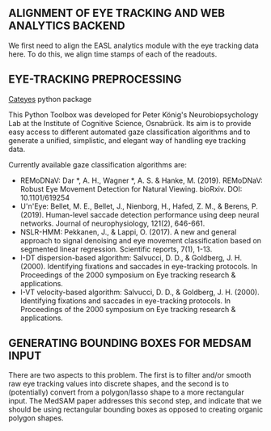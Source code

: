 ## ALIGNMENT OF EYE TRACKING AND WEB ANALYTICS BACKEND

We first need to align the EASL analytics module with the eye tracking data here. To do this, we align time stamps of each of the readouts.


## EYE-TRACKING PREPROCESSING

[Cateyes](https://github.com/DiGyt/cateyes) python package

This Python Toolbox was developed for Peter König's Neurobiopsychology Lab at the Institute of Cognitive Science, Osnabrück. Its aim is to provide easy access to different automated gaze classification algorithms and to generate a unified, simplistic, and elegant way of handling eye tracking data.

Currently available gaze classification algorithms are:

 - REMoDNaV: Dar *, A. H., Wagner *, A. S. & Hanke, M. (2019). REMoDNaV: Robust Eye Movement Detection for Natural Viewing. bioRxiv. DOI: 10.1101/619254
 - U'n'Eye: Bellet, M. E., Bellet, J., Nienborg, H., Hafed, Z. M., & Berens, P. (2019). Human-level saccade detection performance using deep neural networks. Journal of neurophysiology, 121(2), 646-661.
 - NSLR-HMM: Pekkanen, J., & Lappi, O. (2017). A new and general approach to signal denoising and eye movement classification based on segmented linear regression. Scientific reports, 7(1), 1-13.
 - I-DT dispersion-based algorithm: Salvucci, D. D., & Goldberg, J. H. (2000). Identifying fixations and saccades in eye-tracking protocols. In Proceedings of the 2000 symposium on Eye tracking research & applications.
 - I-VT velocity-based algorithm: Salvucci, D. D., & Goldberg, J. H. (2000). Identifying fixations and saccades in eye-tracking protocols. In Proceedings of the 2000 symposium on Eye tracking research & applications.
 

## GENERATING BOUNDING BOXES FOR MEDSAM INPUT

There are two aspects to this problem. The first is to filter and/or smooth raw eye tracking values into discrete shapes, and the second is to (potentially) convert from a polygon/lasso shape to a more rectangular input. The MedSAM paper addresses this second step, and indicate that we should be using rectangular bounding boxes as opposed to creating organic polygon shapes.